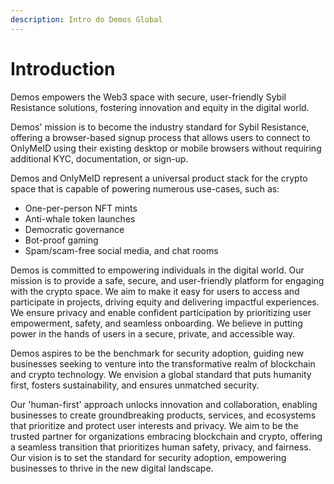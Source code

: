 ```yaml
---
description: Intro do Demos Global
---
```


# Introduction

Demos empowers the Web3 space with secure, user-friendly Sybil Resistance solutions, fostering innovation and equity in the digital world.

Demos' mission is to become the industry standard for Sybil Resistance, offering a browser-based signup process that allows users to connect to OnlyMeID using their existing desktop or mobile browsers without requiring additional KYC, documentation, or sign-up.&#x20;

Demos and OnlyMeID represent a universal product stack for the crypto space that is capable of powering numerous use-cases, such as:

* One-per-person NFT mints
* Anti-whale token launches
* Democratic governance
* Bot-proof gaming
* Spam/scam-free social media, and chat rooms

Demos is committed to empowering individuals in the digital world. Our mission is to provide a safe, secure, and user-friendly platform for engaging with the crypto space. We aim to make it easy for users to access and participate in projects, driving equity and delivering impactful experiences. We ensure privacy and enable confident participation by prioritizing user empowerment, safety, and seamless onboarding. We believe in putting power in the hands of users in a secure, private, and accessible way.&#x20;

Demos aspires to be the benchmark for security adoption, guiding new businesses seeking to venture into the transformative realm of blockchain and crypto technology. We envision a global standard that puts humanity first, fosters sustainability, and ensures unmatched security.&#x20;

Our 'human-first' approach unlocks innovation and collaboration, enabling businesses to create groundbreaking products, services, and ecosystems that prioritize and protect user interests and privacy. We aim to be the trusted partner for organizations embracing blockchain and crypto, offering a seamless transition that prioritizes human safety, privacy, and fairness. Our vision is to set the standard for security adoption, empowering businesses to thrive in the new digital landscape.

